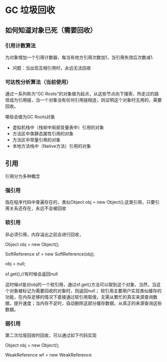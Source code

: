 # GC 垃圾回收

## 如何知道对象已死（需要回收）

### 引用计数算法

为对象增加一个引用计数器，每当有地方引用次数加1，当引用失效后次数减1.

* 问题：当出现互相引用时，永远无法回收

### 可达性分析算法（当前使用）

通过一系列称为“GC Roots”的对象做为起点，从这些节点向下搜索，所走过的路径成为引用链，当一个对象没有任何引用链相连，则证明这个对象时无用的，需要回收。

哪些会做为GC Roots对象

* 虚拟机栈中（栈帧中局部变量表中）引用的对象
* 方法区中类静态属性引用的对象
* 方法区中常量引用的对象
* 本地方法栈中（Native方法）引用的对象

## 引用

引用分为多种概念

### 强引用

指在程序代码中普遍存在的，类似Object obj  = new Object();这类引用，只要引用关系还存在，永远不会被回收

### 软引用

非必须引用，内存溢出之前会进行回收，

Object obj = new Object(); 

SoftReference<Object> sf = new SoftReference<Object>(obj);

 obj = null; 

sf.get();//有时候会返回null 

这时候sf是对obj的一个软引用，通过sf.get()方法可以取到这个对象，当然，当这个对象被标记为需要回收的对象时，则返回null； 软引用主要用户实现类似缓存的功能，在内存足够的情况下直接通过软引用取值，无需从繁忙的真实来源查询数据，提升速度；当内存不足时，自动删除这部分缓存数据，从真正的来源查询这些数据。 

### 弱引用

第二次垃圾回收时回收，可以通过如下代码实现 

Object obj = new Object(); 

WeakReference<Object> wf = new WeakReference<Object>(obj); 

obj = null; 

wf.get();//有时候会返回null 

wf.isEnQueued();//返回是否被垃圾回收器标记为即将回收的垃圾

 弱引用是在第二次垃圾回收时回收，短时间内通过弱引用取对应的数据，可以取到，当执行过第二次垃圾回收时，将返回null。 弱引用主要用于监控对象是否已经被垃圾回收器标记为即将回收的垃圾，可以通过弱引用的isEnQueued方法返回对象是否被垃圾回收器标记。 

### 虚引用

垃圾回收时回收，无法通过引用取到对象值，可以通过如下代码实现 

Object obj = new Object(); 

PhantomReference<Object> pf = new PhantomReference<Object>(obj); 

obj=null;

 pf.get();//永远返回null

 pf.isEnQueued();//返回是否从内存中已经删除 

虚引用是每次垃圾回收的时候都会被回收，通过虚引用的get方法永远获取到的数据为null，因此也被成为幽灵引用。 虚引用主要用于检测对象是否已经从内存中删除。 

## 垃圾回收算法

### 标记-清除算法

分标记和清楚两个阶段，首先标记出要清除的对象，在标记完成后统一回收清除对象。

> 清除后会产生大量不连续的内存碎片，碎片太多会导致当需要分配较大对象时，无法找到足够的连续内存空间而再触发回收

### 复制算法

将内存分为大小相等的两块，每次只使用其中一块，当一块内存用完后，触发回收，然后将还存活的对象复制到另一块内存中，再将此内存空间内容全部清理掉。

> 代价时使用内存变成了原来的一半，目前新生代就是此种算法，每次只使用伊甸园与其中一块survivor空间，回收时将全部存活对象复制到另一块survivor空间。

### 标记-整理算法

标记过程与标记-清除算法一样，然后让存活对象都向一端移动，然后直接清理掉端边界以外的内存。

### 分代收集算法

目前虚拟机使用算法，即将内存分为新生代与老年代，根据不同区域情况，选择不同的算法。例如新生代每次收集都会有大量对象被回收，所以采用复制算法。老年代每次回收对象不多，使用标记-清除算法或者标记-整理算法。

## hotspot的算法

### 枚举根节点（定位GC Roots）

首先检查寻找可以做为GC Roots的节点的引用会消耗很多时间（因为要从检查所有可做为GC Roots节点的引用，栈，静态变量，变量等的引用），而这项分析工作必须再一个能确保一致性的快照中进行。不能出现在分析过程中对象引用关系还在不断的变化。这个也是导致垃圾回收时必须停顿所有java线程的一个重要原因。

> stop the whorld 原因

hotspot会使用一组（每个栈帧会有一个OopMap）成为OopMap的数据结构来记录那些地方存放着对象引用。具体查看OopMap内容。

## 垃圾回收器

### serial收集器（新生代）

新生代单线程收集器，回收时会stop the world，采用复制算法

### parnew收集器 （新生代）

新生代多线程收集器，回收时会stop the world ，采用复制算法

### parallel scavenge收集器(新生代)

新生代多线程收集器，回收时不会stop the world ,同样采用复制算法，目的时达到一个可控制的吞吐量，吞吐量 = 运行用户代码时间/垃圾回收时间， 即虚拟机运行100分钟，垃圾回收使用了1分钟，则吞吐量就是99%。 

此收集器无法与CMS配合，所以新生代选此收集器后老年代无法选择CMS收集器。

### serial old 收集器（老年代）

老年代单线程收集器，回收时会stop the world，采用标记-整理算法。

### parallel old 收集器(老年代)

老年代多线程收集器，回收时不会stop the world，采用标记-整理算法。主要关注吞吐量,通过吞吐量的设置控制停顿时间,适应不同的场景 

### CMS 收集器（老年代）

是一个以获取最短回收停顿时间为目标的收集器。基于标记-清除算法实现的。整个过程分为4步：

* 初始标记
  * stop the world 
  * 单线程处理
  * 标记一下GC Roots能直接关联的对象，速度很快
* 并发标记
  * 多线程处理
  * 按GC Roots的直接关联对象 查引用链，标记存活对象
* 重新标记
  * stop the world
  * 多线程处理
  * 修正并发标记期间，用户程序继续运行导致标记产生变动的那一部分标记对象
  * 停顿时间会比第一阶段要长一些
* 并发清除
  * 多线程处理
  * 按照标记内容，开始清理未标记对象

		点： 因为使用的是标记-清除算法，所以会出现大量空间碎片，CMS提供一个配置（默认开启），会再回收之后开启内存碎片的合并整理过程。	另外还提供一个参数，可以设置当执行多少次不压缩的Full GC后，再跟着做一次压缩的。

### G1 收集器

现最流行的是G1(Garbage First)收集器，也是当今收集器技术发展的最前沿成果之一，现重点学习一下。

**1.优点**

- 并行与并发;
- 分代收集；虽然G1可以不需要其他收集器配合而独立管理整个GC堆,但是它能够采用不同的收集算法去处理新创建的对象和已经存活一段时间，熬过多次GC的对象。
- 空间整合;G1整体是基于标记-整理算法。所以运行期间不会产生内存碎片，收集后能提供规整的可用内存。在分配打对象时不会因为无法找到连续内存而触发下一次GC。
- 可预测的停顿;G1除了追求低停顿以外，还能建立可预测的停顿时间模型，能让使用者明确指定在一个长度为M毫秒的时间片段内，消耗在垃圾收集上的时间不超过N毫秒。

**2.特点**

- 对堆的划分；G1之前的收集器对内存的收集都是新生代或者老年代，而G1不在这样。使用G1收集器时，Java堆的内存布局就和其他收集器有很大区别，他将整个堆划分成多个大小想等的区域（Region）.虽然还有概念上的新生代和年老代，但他们之间已经不在物理隔离了，他们都是一部分Region(不需要连续的)的集合。
- 回收等级;G1能实现可预测的停顿是因为它可以避免对堆中进行全区域的垃圾收集。G1跟踪各个Region里面的垃圾的价值（回收的内存大小和时间的比值）大小，在后台维护一个优先列表，每次优先回收价值最大的Region，这也是可预测停顿的实现的原理。

 

**3.需要思考的问题**

　G1把内存化整为零，将整个堆划分为多个Region。那么垃圾收集真的就是以Region为单位进行的吗?听起来顺理成章，仔细想想其实不是，Region不可能是孤立的。一个对象分配在某个Region中，但它并不是只能被本Region中的其他对象引用，而是可以为整个堆中的任意其他对象引用。那么在利用可达性分析判断对象是否存活时，岂不是要扫描整个Java堆才能保证准确性？此类问题在其他收集器中也会出现，新生代年老代同样面临此类问题。

　　此类问题的JVM采用Remembered Set来避免全堆扫描。（包括新生代年老代的解决思路）。

 

**4.运作步骤**

- 初始标记
  - stop the world 
  - 单线程处理
  - 标记一下GC Roots能直接关联的对象，速度很快
  - 修改TAMS的值，让下一阶段运行时，能在正确可用的Region中创建新对象。
- 并发标记
  - 多线程处理
  - 按GC Roots的直接关联对象 查引用链，标记存活对象
- 最终标记
  - stop the world
  - 多线程处理
  - 修正并发标记期间，用户程序继续运行导致标记产生变动的那一部分标记对象，虚拟机会将这段时间对象变化记录在线程Remembered Set logs里面，这个阶段会将logs的数据合并到Remembered Set中
- 筛选回收
  - 首先对各个Regin的回收价值和成本进行排序，根据用户所期望的GC停顿时间来制定回收计划。
  - 多线程处理

## OopMap

当垃圾回收时，收集线程会对栈上的内存进行扫描，看看那些位置上存储了Reference类型。如果发现了某个位置上存储的是Reference类型，就意味着这个引用所指向的对象在这一次垃圾回收过程中不能够回收。

栈上的本地变量表里面只有一部分数据是Reference类型的，为了避免每次都扫描整个栈，所以采用空间换时间的策略。在某个时候(安全点)把栈上代表引用的位置记录下来，GC时直接读取，避免了全部扫描。 HotSpot虚拟机采用了一种叫做OopMap的数据结构来记录这些引用（OopMap也帮助HotSpot实现了准确式GC），OopMap记录了栈上本地变量到堆上对象的引用关系，这些引用指向的对象不能够回收，并且可以作为根节点来进行可达性分析，查找出不能够回收的对象。

一个线程意味着一个栈，一个栈由多个栈帧组成，一个栈帧对应着一个方法，一个方法里面可能有多个安全点。 gc 发生时，程序首先运行到最近的一个安全点停下来，然后更新自己的 OopMap ，记下栈上哪些位置代表着引用。枚举根节点时，递归遍历每个栈帧的 OopMap ，通过栈中记录的被引用对象的[内存地址](https://www.baidu.com/s?wd=%E5%86%85%E5%AD%98%E5%9C%B0%E5%9D%80&tn=24004469_oem_dg&rsv_dl=gh_pl_sl_csd)，即可找到这些对象（GC Roots）。 所以说一个方法可能有多个OopMap，每一个的记录的也只仅限于自己的那一段代码。

 

## RememberedSet 

新生代 GC（发生得非常频繁）。一般来说， GC过程是这样的：首先枚举根节点。根节点有可能在新生代中，也有可能在老年代中。这里由于我们只想收集新生代（换句话说，不想收集老年代），所以没有必要对位于老年代的 GC Roots 做全面的可达性分析。但问题是，确实可能存在位于老年代的某个 GC Root，它引用了新生代的某个对象，这个对象你是不能清除的。那怎么办呢？  

 事实上，对于位于不同年代对象之间的引用关系，虚拟机会在程序运行过程中给记录下来。对应上面所举的例子，“老年代对象引用新生代对象”这种关系，会在引用关系发生时，在新生代边上专门开辟一块空间记录下来，这就是RememberedSet，RememberedSet记录的是新生代的对象被老年代引用的关系。所以“新生代的 GC Roots ” + “ RememberedSet 存储的内容”，才是新生代收集时真正的 GC Roots 。然后就可以以此为据，在新生代上做可达性分析，进行垃圾回收。

   

​       G1 收集器使用的是[化整为零](https://www.baidu.com/s?wd=%E5%8C%96%E6%95%B4%E4%B8%BA%E9%9B%B6&tn=24004469_oem_dg&rsv_dl=gh_pl_sl_csd)的思想，把一块大的内存划分成很多个域（ Region ）。但问题是，难免有一个 Region 中的对象引用另一个 Region 中对象的情况。为了达到可以以 Region 为单位进行垃圾回收的目的， G1 收集器也使用了 RememberedSet 这种技术。G1中每个Region都有一个与之对应的RememberedSet ，在各个 Region 上记录自家的对象被外面对象引用的情况。当进行内存回收时，在GC根节点的枚举范围中加入RememberedSet 即可保证不对全堆扫描也不会有遗漏。

> https://blog.csdn.net/ifleetingtime/article/details/78934379

 

## 日志分析

